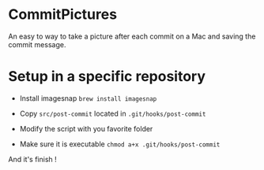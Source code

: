 CommitPictures
==============

An easy to way to take a picture after each commit on a Mac and saving the commit message.

# Setup in a specific repository

* Install imagesnap `brew install imagesnap`

* Copy `src/post-commit` located in `.git/hooks/post-commit`

* Modify the script with you favorite folder

* Make sure it is executable `chmod a+x .git/hooks/post-commit`

And it's finish !
